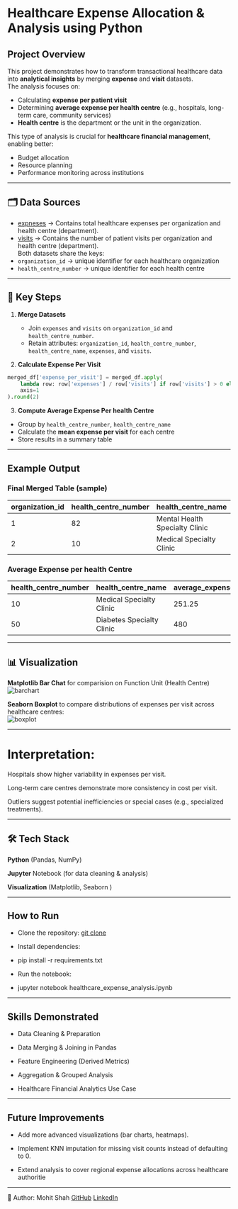 # Healthcare Expense Allocation & Analysis using Python

## Project Overview
This project demonstrates how to transform transactional healthcare data into **analytical insights** by merging **expense** and **visit** datasets.  
The analysis focuses on:
- Calculating **expense per patient visit**
- Determining **average expense per health centre** (e.g., hospitals, long-term care, community services)
- **Health centre** is the department or the unit in the organization.

This type of analysis is crucial for **healthcare financial management**, enabling better:
- Budget allocation
- Resource planning
- Performance monitoring across institutions  

---

## 🗂️ Data Sources 
- [expneses](https://github.com/analystmohitshah/healthcare-expense-analysis/blob/main/datasets/expenses.csv) → Contains total healthcare expenses per organization and health centre (department).  
- [visits](https://github.com/analystmohitshah/healthcare-expense-analysis/blob/main/datasets/visits.csv) → Contains the number of patient visits per organization and health centre (department).  
Both datasets share the keys:
- `organization_id` → unique identifier for each healthcare organization  
- `health_centre_number` → unique identifier for each health centre  

---

## 🔑 Key Steps

1. **Merge Datasets**  
   - Join `expenses` and `visits` on `organization_id` and `health_centre_number`.  
   - Retain attributes: `organization_id`, `health_centre_number`, `health_centre_name`, `expenses`, and `visits`.  

2. **Calculate Expense Per Visit**  
```python
merged_df['expense_per_visit'] = merged_df.apply(
    lambda row: row['expenses'] / row['visits'] if row['visits'] > 0 else 0,
    axis=1
).round(2)
```
3. **Compute Average Expense Per health Centre**
- Group by `health_centre_number`, `health_centre_name`  
- Calculate the **mean expense per visit** for each centre  
- Store results in a summary table  

---

## Example Output

### Final Merged Table (sample)
| organization_id | health_centre_number | health_centre_name             | expenses | visits  | expense_per_visit |
|-----------------|----------------------|--------------------------------|----------|---------|-------------------|
|   1             | 82                   | Mental Health Specialty Clinic | 500000.0 | 0.0     | 0.0               |
|   2             | 10                   | Medical Specialty Clinic       | 500000.0 | 10909.0 | 275.0             |



### Average Expense per health Centre
| health_centre_number | health_centre_name | average_expense_per_visit |
|----------------------|---------------------------|--------------------|
| 10                   | Medical Specialty Clinic  | 251.25             |
| 50                   | Diabetes Specialty Clinic | 480                |

---

## 📊 Visualization
**Matplotlib Bar Chat** for comparision on Function Unit (Health Centre)
![barchart](https://github.com/user-attachments/assets/7fdacf23-16cd-4cfd-ae1f-a1087a8cead4)

**Seaborn Boxplot** to compare distributions of expenses per visit across healthcare centres:  
![boxplot](https://github.com/user-attachments/assets/9351bef3-6251-4c70-a63d-a66df6019d2d)

---
# Interpretation:

Hospitals show higher variability in expenses per visit.

Long-term care centres demonstrate more consistency in cost per visit.

Outliers suggest potential inefficiencies or special cases (e.g., specialized treatments).

---
## 🛠️ Tech Stack

**Python** (Pandas, NumPy)

**Jupyter** Notebook (for data cleaning & analysis)

**Visualization** (Matplotlib, Seaborn )

---

## How to Run

- Clone the repository: [git clone](https://github.com/analystmohitshah/healthcare-expense-analysis)

- Install dependencies:

- pip install -r requirements.txt


- Run the notebook:

- jupyter notebook healthcare_expense_analysis.ipynb

---
## Skills Demonstrated

- Data Cleaning & Preparation

- Data Merging & Joining in Pandas

- Feature Engineering (Derived Metrics)

- Aggregation & Grouped Analysis

- Healthcare Financial Analytics Use Case

---

## Future Improvements

- Add more advanced visualizations (bar charts, heatmaps).

- Implement KNN imputation for missing visit counts instead of defaulting to 0.

- Extend analysis to cover regional expense allocations across healthcare authoritie

---

👤 Author: Mohit Shah
[GitHub](https://github.com/analystmohitshah)
[LinkedIn](https://www.linkedin.com/in/analystmohitshah/)

